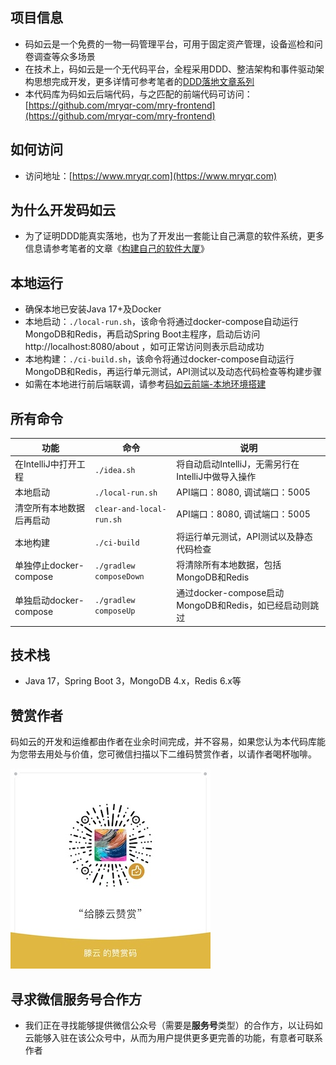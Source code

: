 ## 项目信息
- 码如云是一个免费的一物一码管理平台，可用于固定资产管理，设备巡检和问卷调查等众多场景
- 在技术上，码如云是一个无代码平台，全程采用DDD、整洁架构和事件驱动架构思想完成开发，更多详情可参考笔者的[DDD落地文章系列](https://docs.mryqr.com/ddd-introduction/)
- 本代码库为码如云后端代码，与之匹配的前端代码可访问：[https://github.com/mryqr-com/mry-frontend](https://github.com/mryqr-com/mry-frontend)

## 如何访问
- 访问地址：[https://www.mryqr.com](https://www.mryqr.com)

## 为什么开发码如云
- 为了证明DDD能真实落地，也为了开发出一套能让自己满意的软件系统，更多信息请参考笔者的文章《[构建自己的软件大厦](https://docs.mryqr.com/build-your-own-software-skyscraper/)》

## 本地运行
- 确保本地已安装Java 17+及Docker
- 本地启动：`./local-run.sh`，该命令将通过docker-compose自动运行MongoDB和Redis，再启动Spring Boot主程序，启动后访问 http://localhost:8080/about ，如可正常访问则表示启动成功
- 本地构建：`./ci-build.sh`，该命令将通过docker-compose自动运行MongoDB和Redis，再运行单元测试，API测试以及动态代码检查等构建步骤
- 如需在本地进行前后端联调，请参考[码如云前端-本地环境搭建](https://github.com/mryqr-com/mry-frontend#%E6%9C%AC%E5%9C%B0%E7%8E%AF%E5%A2%83%E6%90%AD%E5%BB%BA)

## 所有命令

| 功能                 | 命令                                                                                   | 说明                                       |
|--------------------|--------------------------------------------------------------------------------------|------------------------------------------|
| 在IntelliJ中打开工程     | `./idea.sh`                                                                          | 将自动启动IntelliJ，无需另行在IntelliJ中做导入操作        |
| 本地启动               | `./local-run.sh`                                                                     | API端口：8080, 调试端口：5005                    |
| 清空所有本地数据后再启动       | `clear-and-local-run.sh`                                                                | API端口：8080, 调试端口：5005                    |
| 本地构建               | `./ci-build`                                                                         | 将运行单元测试，API测试以及静态代码检查                    |
| 单独停止docker-compose | `./gradlew composeDown`                                                              | 将清除所有本地数据，包括MongoDB和Redis                |
| 单独启动docker-compose | `./gradlew composeUp`                                                                | 通过docker-compose启动MongoDB和Redis，如已经启动则跳过 |


## 技术栈
- Java 17，Spring Boot 3，MongoDB 4.x，Redis 6.x等

## 赞赏作者

码如云的开发和运维都由作者在业余时间完成，并不容易，如果您认为本代码库能为您带去用处与价值，您可微信扫描以下二维码赞赏作者，以请作者喝杯咖啡。

![赞赏作者](./donation.jpeg)


## 寻求微信服务号合作方
- 我们正在寻找能够提供微信公众号（需要是**服务号**类型）的合作方，以让码如云能够入驻在该公众号中，从而为用户提供更多更完善的功能，有意者可联系作者


